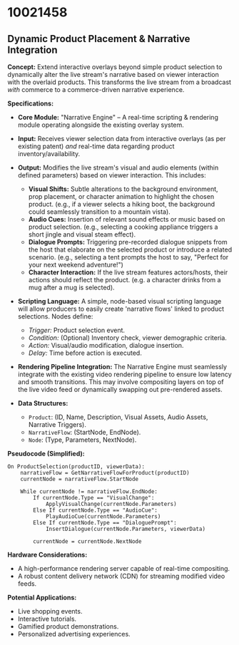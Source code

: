 # 10021458

## Dynamic Product Placement & Narrative Integration

**Concept:** Extend interactive overlays beyond simple product selection to dynamically alter the live stream's narrative based on viewer interaction with the overlaid products. This transforms the live stream from a broadcast *with* commerce to a commerce-driven narrative experience.

**Specifications:**

*   **Core Module:** "Narrative Engine" – A real-time scripting & rendering module operating alongside the existing overlay system.
*   **Input:** Receives viewer selection data from interactive overlays (as per existing patent) *and* real-time data regarding product inventory/availability.
*   **Output:** Modifies the live stream's visual and audio elements (within defined parameters) based on viewer interaction. This includes:
    *   **Visual Shifts:** Subtle alterations to the background environment, prop placement, or character animation to highlight the chosen product. (e.g., if a viewer selects a hiking boot, the background could seamlessly transition to a mountain vista).
    *   **Audio Cues:** Insertion of relevant sound effects or music based on product selection. (e.g., selecting a cooking appliance triggers a short jingle and visual steam effect).
    *   **Dialogue Prompts:** Triggering pre-recorded dialogue snippets from the host that elaborate on the selected product or introduce a related scenario. (e.g., selecting a tent prompts the host to say, "Perfect for your next weekend adventure!")
    *   **Character Interaction:** If the live stream features actors/hosts, their actions should reflect the product. (e.g. a character drinks from a mug after a mug is selected).

*   **Scripting Language:** A simple, node-based visual scripting language will allow producers to easily create 'narrative flows' linked to product selections. Nodes define:
    *   *Trigger:* Product selection event.
    *   *Condition:* (Optional) Inventory check, viewer demographic criteria.
    *   *Action:* Visual/audio modification, dialogue insertion.
    *   *Delay:* Time before action is executed.

*   **Rendering Pipeline Integration:** The Narrative Engine must seamlessly integrate with the existing video rendering pipeline to ensure low latency and smooth transitions. This may involve compositing layers on top of the live video feed or dynamically swapping out pre-rendered assets.

*   **Data Structures:**
    *   `Product`: (ID, Name, Description, Visual Assets, Audio Assets, Narrative Triggers).
    *   `NarrativeFlow`: (StartNode, EndNode).
    *   `Node`: (Type, Parameters, NextNode).

**Pseudocode (Simplified):**

```
On ProductSelection(productID, viewerData):
    narrativeFlow = GetNarrativeFlowForProduct(productID)
    currentNode = narrativeFlow.StartNode

    While currentNode != narrativeFlow.EndNode:
        If currentNode.Type == "VisualChange":
            ApplyVisualChange(currentNode.Parameters)
        Else If currentNode.Type == "AudioCue":
            PlayAudioCue(currentNode.Parameters)
        Else If currentNode.Type == "DialoguePrompt":
            InsertDialogue(currentNode.Parameters, viewerData)

        currentNode = currentNode.NextNode
```

**Hardware Considerations:**

*   A high-performance rendering server capable of real-time compositing.
*   A robust content delivery network (CDN) for streaming modified video feeds.

**Potential Applications:**

*   Live shopping events.
*   Interactive tutorials.
*   Gamified product demonstrations.
*   Personalized advertising experiences.